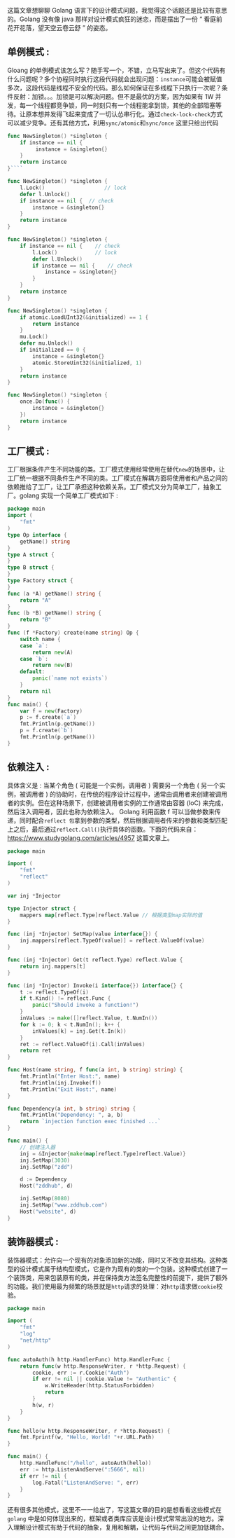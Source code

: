 这篇文章想聊聊 Golang 语言下的设计模式问题，我觉得这个话题还是比较有意思的。Golang 没有像 java 那样对设计模式疯狂的迷恋，而是摆出了一份 “ 看庭前花开花落，望天空云卷云舒 ” 的姿态。

## 单例模式 :

Gloang 的单例模式该怎么写？随手写一个，不错，立马写出来了。但这个代码有什么问题呢？多个协程同时执行这段代码就会出现问题：`instance`可能会被赋值多次，这段代码是线程不安全的代码。那么如何保证在多线程下只执行一次呢？条件反射：加锁。。。加锁是可以解决问题。但不是最优的方案，因为如果有 1W 并发，每一个线程都竞争锁，同一时刻只有一个线程能拿到锁，其他的全部阻塞等待。让原本想并发得飞起来变成了一切认怂串行化。通过`check-lock-check`方式可以减少竞争。还有其他方式，利用`sync/atomic`和`sync/once` 这里只给出代码

```go
func NewSingleton() *singleton {
    if instance == nil {
         instance = &singleton{}
    }
    return instance
}````
```

```go
func NewSingleton() *singleton {
    l.Lock()                   // lock
    defer l.Unlock()
    if instance == nil {  // check
        instance = &singleton{}
    }
    return instance
}
```

```go
func NewSingleton() *singleton {
    if instance == nil {    // check
        l.Lock()            // lock
        defer l.Unlock()
        if instance == nil {    // check
            instance = &singleton{}
        }
    }
    return instance
}
```

```go
func NewSingleton() *singleton {
    if atomic.LoadUInt32(&initialized) == 1 {
        return instance
    }
    mu.Lock()
    defer mu.Unlock()
    if initialized == 0 {
        instance = &singleton{}
        atomic.StoreUint32(&initialized, 1)
    }
    return instance
}
```

```go
func NewSingleton() *singleton {
    once.Do(func() {
        instance = &singleton{}
    })
    return instance
}
```

## 工厂模式 :

工厂根据条件产生不同功能的类。工厂模式使用经常使用在替代`new`的场景中，让工厂统一根据不同条件生产不同的类。工厂模式在解耦方面将使用者和产品之间的依赖推给了工厂，让工厂承担这种依赖关系。工厂模式又分为简单工厂，抽象工厂。golang 实现一个简单工厂模式如下 :

```go
package main
import (
    "fmt"
)
type Op interface {
    getName() string
}
type A struct {
}
type B struct {
}
type Factory struct {
}
func (a *A) getName() string {
    return "A"
}
func (b *B) getName() string {
    return "B"
}
func (f *Factory) create(name string) Op {
    switch name {
    case `a`:
        return new(A)
    case `b`:
        return new(B)
    default:
        panic(`name not exists`)
    }
    return nil
}
func main() {
    var f = new(Factory)
    p := f.create(`a`)
    fmt.Println(p.getName())
    p = f.create(`b`)
    fmt.Println(p.getName())
}
```

## 依赖注入 :

具体含义是 : 当某个角色 ( 可能是一个实例，调用者 ) 需要另一个角色 ( 另一个实例，被调用者 ) 的协助时，在传统的程序设计过程中，通常由调用者来创建被调用者的实例。但在这种场景下，创建被调用者实例的工作通常由容器 (IoC) 来完成，然后注入调用者，因此也称为依赖注入。 Golang 利用函数 f 可以当做参数来传递，同时配合`reflect 包`拿到参数的类型，然后根据调用者传来的参数和类型匹配上之后，最后通过`reflect.Call()`执行具体的函数。下面的代码来自：https://www.studygolang.com/articles/4957 这篇文章上。

```go
package main

import (
    "fmt"
    "reflect"
)

var inj *Injector

type Injector struct {
    mappers map[reflect.Type]reflect.Value // 根据类型map实际的值
}

func (inj *Injector) SetMap(value interface{}) {
    inj.mappers[reflect.TypeOf(value)] = reflect.ValueOf(value)
}

func (inj *Injector) Get(t reflect.Type) reflect.Value {
    return inj.mappers[t]
}

func (inj *Injector) Invoke(i interface{}) interface{} {
    t := reflect.TypeOf(i)
    if t.Kind() != reflect.Func {
        panic("Should invoke a function!")
    }
    inValues := make([]reflect.Value, t.NumIn())
    for k := 0; k < t.NumIn(); k++ {
        inValues[k] = inj.Get(t.In(k))
    }
    ret := reflect.ValueOf(i).Call(inValues)
    return ret
}

func Host(name string, f func(a int, b string) string) {
    fmt.Println("Enter Host:", name)
    fmt.Println(inj.Invoke(f))
    fmt.Println("Exit Host:", name)
}

func Dependency(a int, b string) string {
    fmt.Println("Dependency: ", a, b)
    return `injection function exec finished ...`
}

func main() {
    // 创建注入器
    inj = &Injector{make(map[reflect.Type]reflect.Value)}
    inj.SetMap(3030)
    inj.SetMap("zdd")

    d := Dependency
    Host("zddhub", d)

    inj.SetMap(8080)
    inj.SetMap("www.zddhub.com")
    Host("website", d)
}
```

## 装饰器模式 :

装饰器模式：允许向一个现有的对象添加新的功能，同时又不改变其结构。这种类型的设计模式属于结构型模式，它是作为现有的类的一个包装。这种模式创建了一个装饰类，用来包装原有的类，并在保持类方法签名完整性的前提下，提供了额外的功能。我们使用最为频繁的场景就是`http`请求的处理：对`http`请求做`cookie`校验。

```go
package main

import (
    "fmt"
    "log"
    "net/http"
)

func autoAuth(h http.HandlerFunc) http.HandlerFunc {
    return func(w http.ResponseWriter, r *http.Request) {
        cookie, err := r.Cookie("Auth")
        if err != nil || cookie.Value != "Authentic" {
            w.WriteHeader(http.StatusForbidden)
            return
        }
        h(w, r)
    }
}

func hello(w http.ResponseWriter, r *http.Request) {
    fmt.Fprintf(w, "Hello, World! "+r.URL.Path)
}

func main() {
    http.HandleFunc("/hello", autoAuth(hello))
    err := http.ListenAndServe(":5666", nil)
    if err != nil {
        log.Fatal("ListenAndServe: ", err)
    }
}
```

还有很多其他模式，这里不一一给出了，写这篇文章的目的是想看看这些模式在 `golang` 中是如何体现出来的，框架或者类库应该是设计模式常常出没的地方。深入理解设计模式有助于代码的抽象，复用和解耦，让代码与代码之间更加低耦合。
